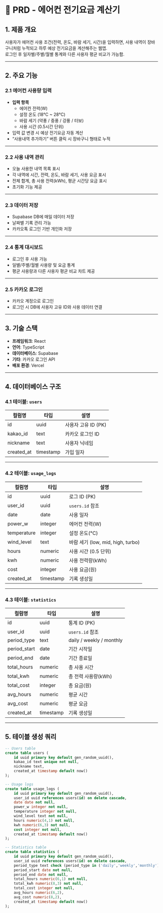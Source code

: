 # 📄 PRD - 에어컨 전기요금 계산기

## 1. 제품 개요
사용자가 에어컨 사용 조건(전력, 온도, 바람 세기, 시간)을 입력하면, 사용 내역이 장바구니처럼 누적되고 하루 예상 전기요금을 계산해주는 웹앱.  
로그인 후 일자별/주별/월별 통계와 다른 사용자 평균 비교가 가능함.

---

## 2. 주요 기능

### 2.1 에어컨 사용량 입력
- **입력 항목**
  - 에어컨 전력(W)
  - 설정 온도 (18°C ~ 28°C)
  - 바람 세기 (약풍 / 중풍 / 강풍 / 터보)
  - 사용 시간 (0.5시간 단위)
- 입력 값 변경 시 예상 전기요금 자동 계산
- “사용내역 추가하기” 버튼 클릭 시 장바구니 형태로 누적

---

### 2.2 사용 내역 관리
- 오늘 사용한 내역 목록 표시
- 각 내역에 시간, 전력, 온도, 바람 세기, 사용 요금 표시
- 전체 합계, 총 사용 전력(kWh), 평균 시간당 요금 표시
- 초기화 기능 제공

---

### 2.3 데이터 저장
- Supabase DB에 매일 데이터 저장
- 날짜별 기록 관리 가능
- 카카오톡 로그인 기반 개인화 저장

---

### 2.4 통계 대시보드
- 로그인 후 사용 가능
- 일별/주별/월별 사용량 및 요금 통계
- 평균 사용량과 다른 사용자 평균 비교 차트 제공

---

### 2.5 카카오 로그인
- 카카오 계정으로 로그인
- 로그인 시 DB에 사용자 고유 ID와 사용 데이터 연결

---

## 3. 기술 스택
- **프레임워크**: React
- **언어**: TypeScript
- **데이터베이스**: Supabase
- **기타**: 카카오 로그인 API
- **배포 환경**: Vercel

---

## 4. 데이터베이스 구조

### 4.1 테이블: `users`
| 컬럼명       | 타입         | 설명                  |
|--------------|--------------|-----------------------|
| id           | uuid         | 사용자 고유 ID (PK)   |
| kakao_id     | text         | 카카오 로그인 ID      |
| nickname     | text         | 사용자 닉네임         |
| created_at   | timestamp    | 가입 일자             |

---

### 4.2 테이블: `usage_logs`
| 컬럼명       | 타입         | 설명                                |
|--------------|--------------|-------------------------------------|
| id           | uuid         | 로그 ID (PK)                        |
| user_id      | uuid         | `users.id` 참조                     |
| date         | date         | 사용 일자                           |
| power_w      | integer      | 에어컨 전력(W)                      |
| temperature  | integer      | 설정 온도(°C)                       |
| wind_level   | text         | 바람 세기 (low, mid, high, turbo)   |
| hours        | numeric      | 사용 시간 (0.5 단위)                 |
| kwh          | numeric      | 사용 전력량(kWh)                    |
| cost         | integer      | 사용 요금(원)                       |
| created_at   | timestamp    | 기록 생성일                         |

---

### 4.3 테이블: `statistics`
| 컬럼명       | 타입         | 설명                                |
|--------------|--------------|-------------------------------------|
| id           | uuid         | 통계 ID (PK)                        |
| user_id      | uuid         | `users.id` 참조                     |
| period_type  | text         | daily / weekly / monthly            |
| period_start | date         | 기간 시작일                         |
| period_end   | date         | 기간 종료일                         |
| total_hours  | numeric      | 총 사용 시간                         |
| total_kwh    | numeric      | 총 전력 사용량(kWh)                 |
| total_cost   | integer      | 총 요금(원)                         |
| avg_hours    | numeric      | 평균 시간                           |
| avg_cost     | numeric      | 평균 요금                           |
| created_at   | timestamp    | 기록 생성일                         |

---

## 5. 테이블 생성 쿼리

```sql
-- Users table
create table users (
    id uuid primary key default gen_random_uuid(),
    kakao_id text unique not null,
    nickname text,
    created_at timestamp default now()
);

-- Usage logs
create table usage_logs (
    id uuid primary key default gen_random_uuid(),
    user_id uuid references users(id) on delete cascade,
    date date not null,
    power_w integer not null,
    temperature integer not null,
    wind_level text not null,
    hours numeric(4,1) not null,
    kwh numeric(6,3) not null,
    cost integer not null,
    created_at timestamp default now()
);

-- Statistics table
create table statistics (
    id uuid primary key default gen_random_uuid(),
    user_id uuid references users(id) on delete cascade,
    period_type text check (period_type in ('daily','weekly','monthly')),
    period_start date not null,
    period_end date not null,
    total_hours numeric(6,1) not null,
    total_kwh numeric(8,3) not null,
    total_cost integer not null,
    avg_hours numeric(6,2),
    avg_cost numeric(8,2),
    created_at timestamp default now()
);
